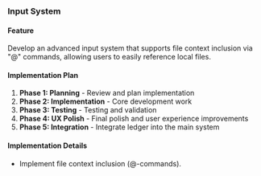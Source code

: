 ### Input System

#### Feature

Develop an advanced input system that supports file context inclusion via "@" commands, allowing users to easily reference local files.

#### Implementation Plan
1. **Phase 1: Planning** - Review and plan implementation
2. **Phase 2: Implementation** - Core development work
3. **Phase 3: Testing** - Testing and validation
4. **Phase 4: UX Polish** - Final polish and user experience improvements
5. **Phase 5: Integration** - Integrate ledger into the main system

#### Implementation Details
*   Implement file context inclusion (@-commands).
